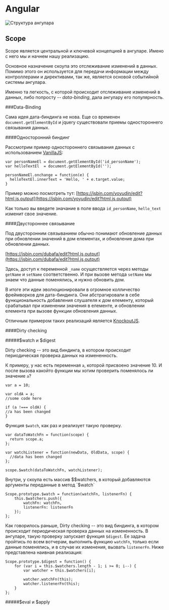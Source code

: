 Angular
======

![Структура ангулара](https://s3.eu-central-1.amazonaws.com/assets.tich.io/ng/angular.png)

Scope
--------

Scope является центральной и ключевой концепцией в ангуларе. Имено с него мы и начнем нашу реализацию.

Основное назначение скоупа это отслеживание изменений в данных. Помимо этого он используется для передачи информации между контроллерами и директивами, так же, является основой событийной системы ангулара.

Именно та легкость, с которой происходит отслеживание изменений в данных, либо попросту -- *data-binding*,  дала ангулару его популярность.

###Data-Binding

Сама идея дата-биндинга не нова. Еще со временен `document.getElementById` и jquery существовали приемы одностороннего связывания данных.

####Односторонний биндинг

Рассмотрим пример одностороннего связывания данных с использованием [VanillaJS](http://vanilla-js.com/):

```
var personNameEl = document.getElementById('id_personName');
var helloTextEl  = document.getElementById('');

personNameEl.onchange = function(e) {
  helloTextEl.innerText = 'Hello, ' + e.target.value;
}
```
Пример можно посмотреть тут: [https://jsbin.com/yoyudin/edit?html,js,output](https://jsbin.com/yoyudin/edit?html,js,output)

Как только вы введете значание в поле ввода `id_personName`, `hello_text` изменит свое значение.

####Двустороннее связывание

Под двусторонним связыванием обычно понимают обновление данных при обновлении значений в дом елементах, и обновление дома при обновлении данных.

[https://jsbin.com/dubafa/edit?html,js,output](https://jsbin.com/dubafa/edit?html,js,output)

Здесь, доступ к переменной `_name` осуществляется через методы `getName` и `setName` соответственно. И при вызове метода `setName` мы знаем что данные поменялись, и нужно обновить дом.

В итоге эти идеи эволюционировали в огромное колличество фреймворков для дата-биндинга. Они абстрагировали в себе функциональность добавления слушателя к дом елементу, который срабатывал при изменении значения в елементе, и обновлении елемента при вызове функции обновления данных.

Отличным примером таких реализаций является [KnockoutJS](http://knockoutjs.com/).

####Dirty checking

#####$watch и $digest

Dirty checking -- это вид биндинга, в котором происходит периодическая проверка данных на измененность.

К примеру, у нас есть переменная `а`, которой присвоено значение 10. И после вызова какойто функции мы хотим проверить поменялось ли значение `а`?

```
var a = 10;

var oldA = a;
//some code here

if (a !=== oldA) {
//a has been changed
}
```

Функция `$watch`, как раз и реализует такую проверку.

```
var dataToWatchFn = function(scope) {
  return scope.a;
};

var watchListener = function(newData, OldData, scope) {
  //data has been changed
};

scope.$watch(dataToWatchFn, watchListener);
```

Внутри, у скоупа есть массив $$watchers, в который добавляются аргументы переданные в метод `$watch`

```
Scope.prototype.$watch = function(watchFn, listenerFn) {
	this.$watchers.push({
		watchFn: watchFn,
		listenerFn: listenerFn
	});
};
```

Как говорилось раньше, Dirty checking -- это вид биндинга, в котором происходит периодическая проверка данных на измененность.
В ангуларе, такую проверку запускает функция `$digest`. Ее задача пройтись по всем вотчерам, выполнить функцию `watchFn`, только если данные поменялись, и в случае их изменения, вызвать `listenerFn`. Ниже представлена наивная реализация:

```
Scope.prototype.$digest = function() {
	for (var i = this.$watchers.length - 1; i >= 0; i--) {
		var watcher = this.$watchers[i];

		watcher.watchFn(this);
		watcher.listenerFn(this);
	}
};
```

#####$eval и $apply